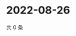 # 2022-08-26

共 0 条

<!-- BEGIN WEIBO -->
<!-- 最后更新时间 Fri Aug 26 2022 06:17:27 GMT+0800 (China Standard Time) -->

<!-- END WEIBO -->
